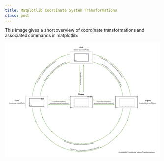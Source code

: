 ```yaml
---
title: Matplotlib Coordinate System Transformations
class: post
---
```



This image gives a short overview of coordinate transformations and associated commands in matplotlib:

<img src="/images/posts/matplotlib_coordinate_transformations.png"/>
